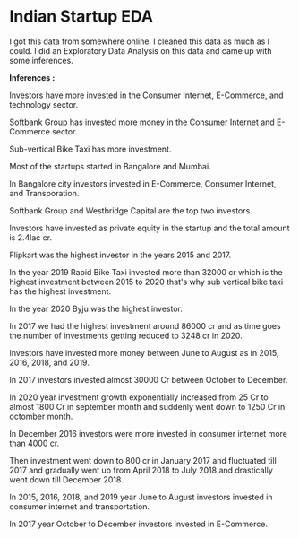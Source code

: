 <h1> Indian Startup EDA </h1>

<p> I got this data from somewhere online. I cleaned this data as much as I could. I did an Exploratory Data Analysis on this data and came up with some inferences.</p>

<b> Inferences : </b> 
<p> Investors have more invested in the Consumer Internet, E-Commerce, and technology sector.</p>
<p> Softbank Group has invested more money in the Consumer Internet and E-Commerce sector.</p>
<p> Sub-vertical Bike Taxi has more investment.</p>
<p> Most of the startups started in Bangalore and Mumbai.</p>
<p> In Bangalore city investors invested in E-Commerce, Consumer Internet, and Transporation.</p>
<p> Softbank Group and Westbridge Capital are the top two investors.</p>
<p> Investors have invested as private equity in the startup and the total amount is 2.4lac cr.</p>
<p> Flipkart was the highest investor in the years 2015 and 2017.</p>
<p> In the year 2019 Rapid Bike Taxi invested more than 32000 cr which is the highest investment between 2015 to 2020 that's why sub vertical bike taxi has the highest investment.</p>
<p> In the year 2020 Byju was the highest investor.</p>
<p> In 2017 we had the highest investment around 86000 cr and as time goes the number of investments getting reduced to 3248 cr in 2020.</p>
<p> Investors have invested more money between June to August as in 2015, 2016, 2018, and 2019.</p>
<p> In 2017 investors invested almost 30000 Cr between October to December.</p>
<p> In 2020 year investment growth exponentially increased from 25 Cr to almost 1800 Cr in september month and suddenly went down to 1250 Cr in octomber month.</p>
<p> In December 2016 investors were more invested in consumer internet more than 4000 cr.</p>
<p> Then investment went down to 800 cr in January 2017 and fluctuated till 2017 and gradually went up from April 2018 to July 2018 and drastically went down till December 2018.</p>
<p> In 2015, 2016, 2018, and 2019 year June to August investors invested in consumer internet and transportation.</p>
<p> In 2017 year October to December investors invested in E-Commerce.</p>

